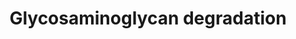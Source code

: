 ---
annotations:
- type: Pathway Ontology
  value: glycosaminoglycan degradation pathway
- type: Pathway Ontology
  value: classic metabolic pathway
authors:
- Rlee
- Khanspers
- Egonw
communities:
- SkeletalDysplasia
description: 'Taken from KEGG: Glycosaminoglycan degradation - Homo sapiens (human)
  [https://www.genome.jp/kegg-bin/show_pathway?hsa00531].  Some genes such as NAGZ
  could not be found, these have been left on the diagram as unannotated GeneProducts.  Linked
  with a dotted arrow to the GeneProduct nodes are diseases caused by mutation in
  the respective gene.'
last-edited: 2020-05-02
organisms:
- Homo sapiens
redirect_from:
- /index.php/Pathway:WP4815
- /instance/WP4815
schema-jsonld:
- '@context': https://schema.org/
  '@id': https://wikipathways.github.io/pathways/WP4815.html
  '@type': Dataset
  creator:
    '@type': Organization
    name: WikiPathways
  description: 'Taken from KEGG: Glycosaminoglycan degradation - Homo sapiens (human)
    [https://www.genome.jp/kegg-bin/show_pathway?hsa00531].  Some genes such as NAGZ
    could not be found, these have been left on the diagram as unannotated GeneProducts.  Linked
    with a dotted arrow to the GeneProduct nodes are diseases caused by mutation in
    the respective gene.'
  keywords:
  - NAGLU
  - (GlcA)1 (GlcNAc)1
  - HPSE
  - ARSB
  - HGSNAT
  - (GalNAc)2 (GlcA)1 (S)1
  - (GlcA)2 (GlcN)1 (GlcNAc)1 (S)2
  - (GlcA)2 (GlcN)1 (GlcNAc)1 (S)3
  - (GlcA)2 (GlcN)1 (GlcNAc)1 (LIdoA)1 (S)3
  - (GlcA)2 (GlcNAc)2 (S)2
  - (GlcA)1 (GlcNAc)1 (S)1
  - (GalNAc)2 (GlcA)1 (LIdoA)1 (S)2
  - HYAL2
  - SGSH
  - GALNS
  - (GalNAc)2 (GlcA)1 (LIdoA)1 (S)3
  - Keratan sulfate
  - Chondroitin sulfate
  - Dermatan sulfate
  - IDS
  - (GalNAc)1 (GlcA)1 (S)1
  - (Gal)2 (GlcNAc)2 (S)3
  - (Gal)1 (GlcNAc)1 (S)1
  - HPSE2
  - HEXA
  - HYAL4
  - Heparan sulfate
  - (GlcA)2 (GlcN)1 (GlcNAc)1 (LIdoA)1 (S)4
  - GeneProduct
  - hyaluronan
  - (GalNAc)2 (GlcA)1 (S)2
  - HEXB
  - (GlcA)2 (GlcNAc)2
  - GNS
  - HYAL1
  - (GlcA)2 (GlcNAc)1 (S)2
  - (GlcA)1 (GlcNAc)2
  - (GlcA)2 (GlcNAc)1 (S)1
  - (Gal)1 (GlcNAc)2 (S)2
  - (Gal)1 (GlcNAc)2 (S)1
  - GLB1
  - (Gal)2 (GlcNAc)2 (S)2
  - GUSB
  - IDUA
  license: CC0
  name: Glycosaminoglycan degradation
seo: CreativeWork
title: Glycosaminoglycan degradation
wpid: WP4815
---